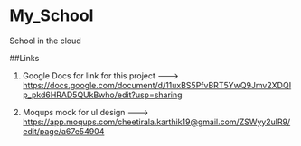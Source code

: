 # My_School
School in the cloud

##Links
1. Google Docs for link for this project ---> https://docs.google.com/document/d/11uxBS5PfvBRT5YwQ9Jmv2XDQIp_pkd6HRAD5QUkBwho/edit?usp=sharing 

2. Moqups mock for uI design ---> 
https://app.moqups.com/cheetirala.karthik19@gmail.com/ZSWyy2ulR9/edit/page/a67e54904
